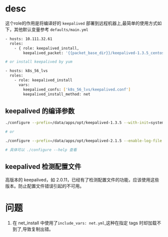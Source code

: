 # desc
这个role的作用是将编译好的 `keepalived` 部署到远程机器上,最简单的使用方式如下，其他默认变量参考 `defaults/main.yml`


```bash
- hosts: 10.111.32.61
  roles:
    - { role: keepalived_install,
        keepalived_packet: '{{packet_base_dir}}/keepalived-1.3.5_centos7_bin.tgz' }

# or install keepalived by yum

- hosts: k8s_56_lvs
  roles:
    - role: keepalived_install
      vars:
        keepalived_confs: ['k8s_56_lvs/keepalived.conf']
        keepalived_install_method: net
```


## keepalived 的编译参数
```bash
./configure --prefix=/data/apps/opt/keepalived-1.3.5 --with-init=systemd

# or

./configure --prefix=/data/apps/opt/keepalived-2.1.5 --enable-log-file --with-init=systemd

# 具体可以 ./configure --help 查看

```

## keepalived 检测配置文件
高版本的 keepalived，如 2.0.11，已经有了检测配置文件的功能，应该使用这些版本。防止配置文件错误引起的不可用。

# 问题
1. 在 net_install 中使用了`include_vars: net.yml`,这种在指定 tags 时却加载不到了,导致复制出错。
